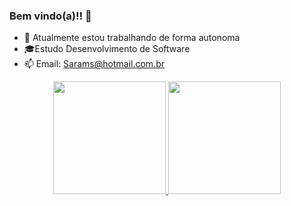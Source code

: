 ### Bem vindo(a)!! 👋

- 🔭  Atualmente estou trabalhando de forma autonoma
- 🎓Estudo Desenvolvimento de Software  
- 📫 Email: Sarams@hotmail.com.br

<div align="center">
  <a href="https://github.com/SaraSilvaMartins">
  <img height="180em" src="https://githubreadmestats.vercel.app/apiusername=SaraSilvaMartins&show_icons=true&theme=dracula&include_all_commits=true&count_private=true"/>
  <img height="180em" src="https://github-readme-stats.vercel.app/api/top-langs/?username=SaraSilvaMartins&layout=compact&langs_count=7&theme=dracula"/>
</div>
